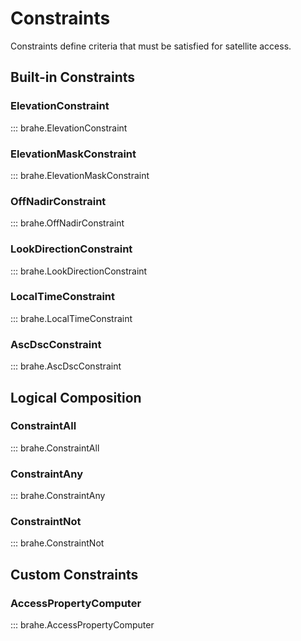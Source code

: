# Constraints

Constraints define criteria that must be satisfied for satellite access.

## Built-in Constraints

### ElevationConstraint

::: brahe.ElevationConstraint

### ElevationMaskConstraint

::: brahe.ElevationMaskConstraint

### OffNadirConstraint

::: brahe.OffNadirConstraint

### LookDirectionConstraint

::: brahe.LookDirectionConstraint

### LocalTimeConstraint

::: brahe.LocalTimeConstraint

### AscDscConstraint

::: brahe.AscDscConstraint

## Logical Composition

### ConstraintAll

::: brahe.ConstraintAll

### ConstraintAny

::: brahe.ConstraintAny

### ConstraintNot

::: brahe.ConstraintNot

## Custom Constraints

### AccessPropertyComputer

::: brahe.AccessPropertyComputer
